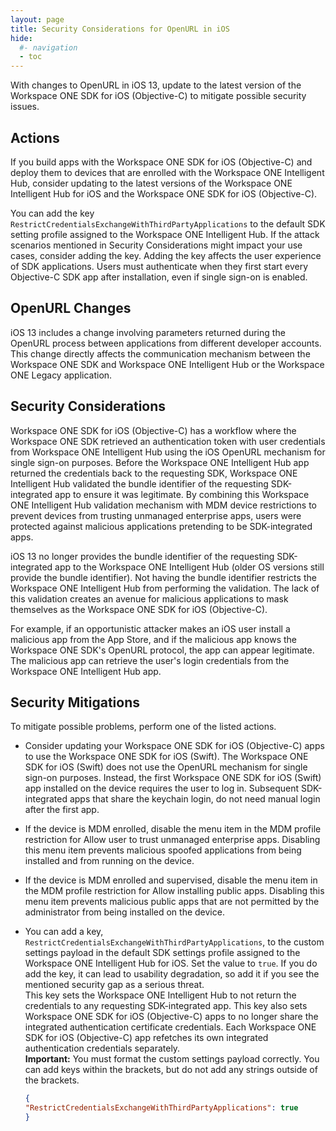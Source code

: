 ```yaml
---
layout: page
title: Security Considerations for OpenURL in iOS
hide:
  #- navigation
  - toc
---
```


With changes to OpenURL in iOS 13, update to the latest version of the Workspace ONE SDK for iOS (Objective-C) to mitigate possible security issues.

## Actions

If you build apps with the Workspace ONE SDK for iOS (Objective-C) and deploy them to devices that are enrolled with the Workspace ONE Intelligent Hub, consider updating to the latest versions of the Workspace ONE Intelligent Hub for iOS and the Workspace ONE SDK for iOS (Objective-C).

You can add the key `RestrictCredentialsExchangeWithThirdPartyApplications` to the default SDK setting profile assigned to the Workspace ONE Intelligent Hub. If the attack scenarios mentioned in Security Considerations might impact your use cases, consider adding the key. Adding the key affects the user experience of SDK applications. Users must authenticate when they first start every Objective-C SDK app after installation, even if single sign-on is enabled.

## OpenURL Changes

iOS 13 includes a change involving parameters returned during the OpenURL process between applications from different developer accounts. This change directly affects the communication mechanism between the Workspace ONE SDK and Workspace ONE Intelligent Hub or the Workspace ONE Legacy application.

## Security Considerations

Workspace ONE SDK for iOS (Objective-C) has a workflow where the Workspace ONE SDK retrieved an authentication token with user credentials from Workspace ONE Intelligent Hub using the iOS OpenURL mechanism for single sign-on purposes. Before the Workspace ONE Intelligent Hub app returned the credentials back to the requesting SDK, Workspace ONE Intelligent Hub validated the bundle identifier of the requesting SDK-integrated app to ensure it was legitimate. By combining this Workspace ONE Intelligent Hub validation mechanism with MDM device restrictions to prevent devices from trusting unmanaged enterprise apps, users were protected against malicious applications pretending to be SDK-integrated apps.

iOS 13 no longer provides the bundle identifier of the requesting SDK-integrated app to the Workspace ONE Intelligent Hub (older OS versions still provide the bundle identifier). Not having the bundle identifier restricts the Workspace ONE Intelligent Hub from performing the validation. The lack of this validation creates an avenue for malicious applications to mask themselves as the Workspace ONE SDK for iOS (Objective-C).

For example, if an opportunistic attacker makes an iOS user install a malicious app from the App Store, and if the malicious app knows the Workspace ONE SDK's OpenURL protocol, the app can appear legitimate. The malicious app can retrieve the user's login credentials from the Workspace ONE Intelligent Hub app.

## Security Mitigations

To mitigate possible problems, perform one of the listed actions.  
* Consider updating your Workspace ONE SDK for iOS (Objective-C) apps to use the Workspace ONE SDK for iOS (Swift).
  The Workspace ONE SDK for iOS (Swift) does not use the OpenURL mechanism for single sign-on purposes. Instead, the first Workspace ONE SDK for iOS (Swift) app installed on the device requires the user to log in. Subsequent SDK-integrated apps that share the keychain login, do not need manual login after the first app.

* If the device is MDM enrolled, disable the menu item in the MDM profile restriction for Allow user to trust unmanaged enterprise apps. Disabling this menu item prevents malicious spoofed applications from being installed and from running on the device.

* If the device is MDM enrolled and supervised, disable the menu item in the MDM profile restriction for Allow installing public apps. Disabling this menu item prevents malicious public apps that are not permitted by the administrator from being installed on the device.
  
* You can add a key, `RestrictCredentialsExchangeWithThirdPartyApplications`, to the custom settings payload in the default SDK settings profile assigned to the Workspace ONE Intelligent Hub for iOS. Set the value to `true`. If you do add the key, it can lead to usability degradation, so add it if you see the mentioned security gap as a serious threat.  
This key sets the Workspace ONE Intelligent Hub to not return the credentials to any requesting SDK-integrated app. This key also sets Workspace ONE SDK for iOS (Objective-C) apps to no longer share the integrated authentication certificate credentials. Each Workspace ONE SDK for iOS (Objective-C) app refetches its own integrated authentication credentials separately.  
**Important:** You must format the custom settings payload correctly. You can add keys within the brackets, but do not add any strings outside of the brackets.

    ```json
    {
    "RestrictCredentialsExchangeWithThirdPartyApplications": true
    }
    ```

